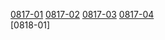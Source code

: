 [0817-01](https://cdn.jsdelivr.net/gh/ghtsk/ghtsk/0817/0817.7z.001) [0817-02](https://cdn.jsdelivr.net/gh/ghtsk/ghtsk/0817/0817.7z.002) [0817-03](https://cdn.jsdelivr.net/gh/ghtsk/ghtsk/0817/0817.7z.003) [0817-04](https://cdn.jsdelivr.net/gh/ghtsk/ghtsk/0817/0817.7z.004)  
[0818-01]
